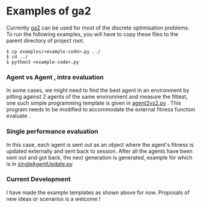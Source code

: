 # Examples of ga2
Currently [ga2](../) can be used for most of the discrete optimisation problems. To run the following examples, you will have to copy these files to the parent directory of project root.
```
$ cp examples/<example-code>.py ../
$ cd ../
$ python3 <example-code>.py
```

### Agent vs Agent , intra evaluation
In some cases, we might need to find the best agent in an environment by pitting against 2 agents of the same environment and measure the fittest, one such simple programming template is given in [agent2vs2.py](GeneticAlgorithm/examples/agent2vs2.py) . This program needs to be modified to accommodate the external fitness function evaluate .
  
  ### Single performance evaluation
  In this case, each agent is sent out as an object where the agent's fitness is updated externally and sent back to session. After all the agents have been sent out and got back, the next generation is generated, example for which is in [singleAgentUpdate.py](GeneticAlgorithm/examples/singleAgentUpdate.py)

### Current Development
I have made the example templates as shown above for now.
Proposals of new ideas or scenarios is a welcome !